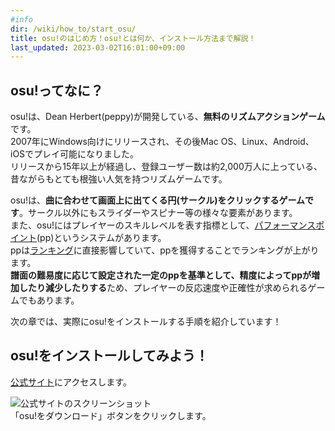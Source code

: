 ```yaml
---
#info
dir: /wiki/how_to/start_osu/
title: osu!のはじめ方！osu!とは何か、インストール方法まで解説！
last_updated: 2023-03-02T16:01:00+09:00
---
```


## osu!ってなに？
osu!は、Dean Herbert(peppy)が開発している、**無料のリズムアクションゲーム**です。\
2007年にWindows向けにリリースされ、その後Mac OS、Linux、Android、iOSでプレイ可能になりました。\
リリースから15年以上が経過し、登録ユーザー数は約2,000万人に上っている、昔ながらもとても根強い人気を持つリズムゲームです。

osu!は、**曲に合わせて画面上に出てくる円(サークル)をクリックするゲームです**。サークル以外にもスライダーやスピナー等の様々な要素があります。\
また、osu!にはプレイヤーのスキルレベルを表す指標として、[パフォーマンスポイント](/wiki/performance_point/)(pp)というシステムがあります。\
ppは[ランキング](/wiki/ranking/)に直接影響していて、ppを獲得することでランキングが上がります。\
**譜面の難易度に応じて設定された一定のppを基準として、精度によってppが増加したり減少したりする**ため、プレイヤーの反応速度や正確性が求められるゲームでもあります。

次の章では、実際にosu!をインストールする手順を紹介しています！

## osu!をインストールしてみよう！
[公式サイト](https://osu.ppy.sh/home/download)にアクセスします。

![公式サイトのスクリーンショット](/img/download.png "公式サイトのスクリーンショット")\
「osu!をダウンロード」ボタンをクリックします。

